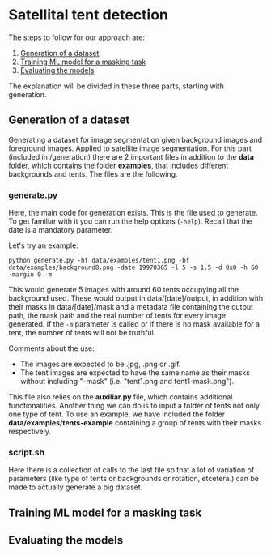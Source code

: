 # Satellital tent detection
The steps to follow for our approach are:
1. [Generation of a dataset](#generation-of-a-dataset)
2. [Training ML model for a masking task](#training-ml-model-for-a-masking-task)
3. [Evaluating the models](#evaluating-the-models)

The explanation will be divided in these three parts, starting with generation.

## Generation of a dataset
Generating a dataset for image segmentation given background images and foreground images. Applied to satellite image segmentation. For this part (included in /generation) there are 2 important files in addition to the **data** folder, which contains the folder **examples**, that includes different backgrounds and tents. The files are the following.

### generate.py

Here, the main code for generation exists. This is the file used to generate. To get familiar with it you can run the help options (`-help`). Recall that the date is a mandatory parameter.

Let's try an example:

`python generate.py -hf data/examples/tent1.png -bf data/examples/background8.png -date 19970305 -l 5 -s 1.5 -d 0x0 -h 60 -margin 0 -m`

This would generate 5 images with around 60 tents occupying all the background used. These would output in data/[date]/output, in addition with their masks in data/[date]/mask and a metadata file containing the output path, the mask path and the real number of tents for every image generated. If the `-m` parameter is called or if there is no mask available for a tent, the number of tents will not be truthful.

Comments about the use:
- The images are expected to be .jpg, .png or .gif.
- The tent images are expected to have the same name as their masks without including "-mask" (i.e. "tent1.png and tent1-mask.png").

This file also relies on the **auxiliar.py** file, which contains additional functionalities.
Another thing we can do is to input a folder of tents not only one type of tent. To use an example, we have included the folder **data/examples/tents-example** containing a group of tents with their masks respectively.

### script.sh

Here there is a collection of calls to the last file so that a lot of variation of parameters (like type of tents or backgrounds or rotation, etcetera.) can be made to actually generate a big dataset.


## Training ML model for a masking task

## Evaluating the models
